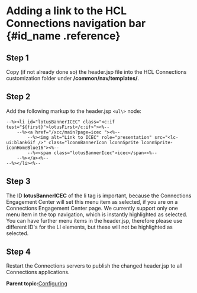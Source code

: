 # Adding a link to the HCL Connections navigation bar {#id_name .reference}

## Step 1

Copy (if not already done so) the header.jsp file into the HCL Connections customization folder under **/common/nav/templates/**.

## Step 2

Add the following markup to the header.jsp `<ul\>` node:

```
--%><li id="lotusBannerICEC" class="<c:if test="${first}">lotusFirst</c:if>"><%-- 
	--%><a href="/xcc/main?page=icec "><%--
		--%><img alt="Link to ICEC" role="presentation" src="<lc-ui:blankGif />" class="lconnBannerIcon lconnSprite lconnSprite-iconHomeBlue16"><%--
		--%><span class="lotusBannerIcec">icec</span><%-- 
	--%></a><%--
--%></li><%--
```

## Step 3

The ID **lotusBannerICEC** of the li tag is important, because the Connections Engagement Center will set this menu item as selected, if you are on a Connections Engagement Center page. We currently support only one menu item in the top navigation, which is instantly highlighted as selected. You can have further menu items in the header.jsp, therefore please use different ID's for the LI elements, but these will not be highlighted as selected.


## Step 4

Restart the Connections servers to publish the changed header.jsp to all Connections applications.



**Parent topic:**[Configuring](../../connectors/icec/cec-inst-configuring.md)

